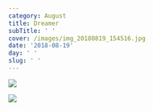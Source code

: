 ```yaml
---
category: August
title: Dreamer
subTitle: ' '
cover: /images/img_20180819_154516.jpg
date: '2018-08-19'
day: ' '
slug: ' '
---
```

![](/images/img_20180819_165758.jpg)

![](/images/img_20180819_154516.jpg)
